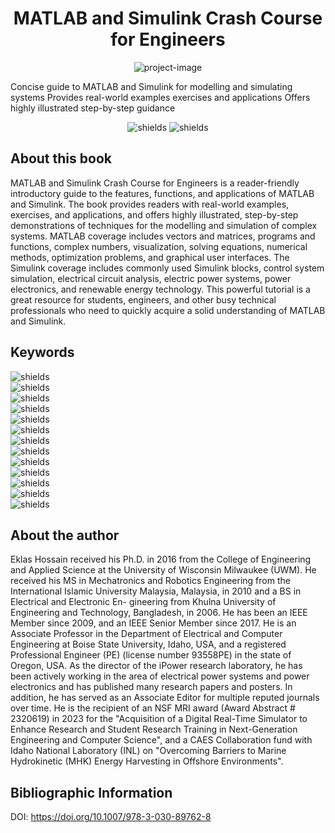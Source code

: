<h1 align="center" id="title">MATLAB and Simulink Crash Course for Engineers</h1>

<p align="center"><img src="https://media.springernature.com/full/springer-static/cover-hires/book/978-3-030-89762-8?as=webp" alt="project-image"></p>

<p id="description">Concise guide to MATLAB and Simulink for modelling and simulating systems Provides real-world examples exercises and applications Offers highly illustrated step-by-step guidance</p>

<p align="center"><img src="https://img.shields.io/badge/Textbook%20%20-%20%C2%A9%202022%20-blue" alt="shields">&nbsp;<img src="https://img.shields.io/badge/Authors%20-%20%20Eklas%20Hossain%20-blue" alt="shields"></p>

  
  
<h2>About this book</h2>
MATLAB and Simulink Crash Course for Engineers is a reader-friendly introductory guide to the features, functions, and applications of MATLAB and Simulink. The book provides readers with real-world examples, exercises, and applications, and offers highly illustrated, step-by-step demonstrations of techniques for the modelling and simulation of complex systems. MATLAB coverage includes vectors and matrices, programs and functions, complex numbers, visualization, solving equations, numerical methods, optimization problems, and graphical user interfaces. The Simulink coverage includes commonly used Simulink blocks, control system simulation, electrical circuit analysis, electric power systems, power electronics, and renewable energy technology. This powerful tutorial is a great resource for students, engineers, and other busy technical professionals who need to quickly acquire a solid understanding of MATLAB and Simulink.
  
  
<h2>Keywords</h2>
<img src="https://img.shields.io/badge/MATLAB-8A2BE2" alt="shields"><br> <img src="https://img.shields.io/badge/MathWorks-8A2BE2" alt="shields"><br> <img src="https://img.shields.io/badge/Vectors%20and%20Matrices-8A2BE2" alt="shields"> <br> <img src="https://img.shields.io/badge/Simulink-8A2BE2" alt="shields"><br> <img src="https://img.shields.io/badge/Dynamical%20systems-8A2BE2" alt="shields"><br> <img src="https://img.shields.io/badge/Graphical%20programming-8A2BE2" alt="shields"><br> <img src="https://img.shields.io/badge/Numeric%20computing-8A2BE2" alt="shields"><br> <img src="https://img.shields.io/badge/Graph%20Plotting-8A2BE2" alt="shields"><br> <img src="https://img.shields.io/badge/Multidomain%20simulation-8A2BE2" alt="shields"><br> <img src="https://img.shields.io/badge/Modelling%20and%20Simulation-8A2BE2" alt="shields"><br> <img src="https://img.shields.io/badge/Model%20based%20design-8A2BE2" alt="shields"><br> <img src="https://img.shields.io/badge/Test%20and%20Measurement-8A2BE2" alt="shields"><br> <img src="https://img.shields.io/badge/Electrical%20systems-8A2BE2" alt="shields">

<h2>About the author</h2>
Eklas Hossain received his Ph.D. in 2016 from the College of Engineering and
Applied Science at the University of Wisconsin Milwaukee (UWM). He received
his MS in Mechatronics and Robotics Engineering from the International Islamic
University Malaysia, Malaysia, in 2010 and a BS in Electrical and Electronic En-
gineering from Khulna University of Engineering and Technology, Bangladesh, in
2006. He has been an IEEE Member since 2009, and an IEEE Senior Member since
2017.
He is an Associate Professor in the Department of Electrical and Computer
Engineering at Boise State University, Idaho, USA, and a registered Professional
Engineer (PE) (license number 93558PE) in the state of Oregon, USA. As the
director of the iPower research laboratory, he has been actively working in the
area of electrical power systems and power electronics and has published many
research papers and posters. In addition, he has served as an Associate Editor for
multiple reputed journals over time. He is the recipient of an NSF MRI award
(Award Abstract # 2320619) in 2023 for the "Acquisition of a Digital Real-Time
Simulator to Enhance Research and Student Research Training in Next-Generation
Engineering and Computer Science", and a CAES Collaboration fund with Idaho
National Laboratory (INL) on "Overcoming Barriers to Marine Hydrokinetic (MHK)
Energy Harvesting in Offshore Environments".

<h2>Bibliographic Information</h2>
DOI: <a href="https://doi.org/10.1007/978-3-030-89762-8">https://doi.org/10.1007/978-3-030-89762-8</a>  

  
